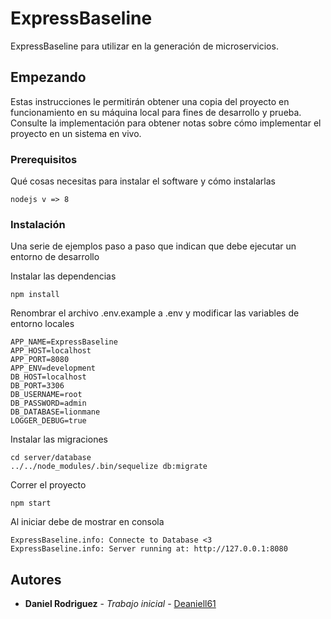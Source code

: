 # ExpressBaseline

ExpressBaseline para utilizar en la generación de microservicios.

## Empezando

Estas instrucciones le permitirán obtener una copia del proyecto en funcionamiento en su máquina local para fines de desarrollo y prueba. Consulte la implementación para obtener notas sobre cómo implementar el proyecto en un sistema en vivo.

### Prerequisitos

Qué cosas necesitas para instalar el software y cómo instalarlas

```
nodejs v => 8
```

### Instalación

Una serie de ejemplos paso a paso que indican que debe ejecutar un entorno de desarrollo

Instalar las dependencias

```
npm install
```

Renombrar el archivo .env.example a .env y modificar las variables de entorno locales

```
APP_NAME=ExpressBaseline
APP_HOST=localhost
APP_PORT=8080
APP_ENV=development
DB_HOST=localhost
DB_PORT=3306
DB_USERNAME=root
DB_PASSWORD=admin
DB_DATABASE=lionmane
LOGGER_DEBUG=true
```

Instalar las migraciones

```
cd server/database
../../node_modules/.bin/sequelize db:migrate
```

Correr el proyecto

```
npm start
```

Al iniciar debe de mostrar en consola

```
ExpressBaseline.info: Connecte to Database <3
ExpressBaseline.info: Server running at: http://127.0.0.1:8080
```

## Autores

* **Daniel Rodriguez** - *Trabajo inicial* - [Deaniell61](https://github.com/Deaniell61)
